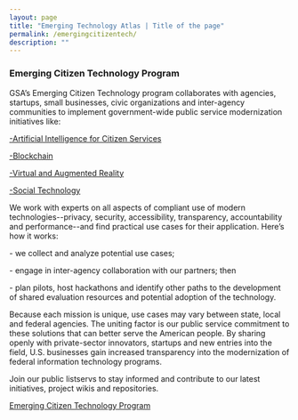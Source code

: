 ```yaml
---
layout: page
title: "Emerging Technology Atlas | Title of the page"
permalink: /emergingcitizentech/
description: ""
---
```


### Emerging Citizen Technology Program


<p>GSA’s Emerging Citizen Technology program collaborates with agencies, startups, small businesses, civic organizations and inter-agency communities to implement government-wide public service modernization initiatives like:</p>

<p><a href="https://www.gsa.gov/technology/government-it-initiatives/emerging-citizen-technology/artificial-intelligence-for-citizen-services" target="_blank">-Artificial Intelligence for Citizen Services</a></p>
<p><a href="https://www.gsa.gov/technology/government-it-initiatives/emerging-citizen-technology/blockchain" target="_blank">-Blockchain</a></p>
<p><a href="https://www.gsa.gov/technology/government-it-initiatives/emerging-citizen-technology/virtual-and-augmented-reality">-Virtual and Augmented Reality</a></p>
<p><a href="https://www.gsa.gov/technology/government-it-initiatives/emerging-citizen-technology/social-technology-socialgov">-Social Technology</a></p>

<p>We work with experts on all aspects of compliant use of modern technologies--privacy, security, accessibility, transparency, accountability and performance--and find practical use cases for their application. Here’s how it works:</p>

<p>- we collect and analyze potential use cases;</p>
<p>- engage in inter-agency collaboration with our partners; then</p>
<p>- plan pilots, host hackathons and identify other paths to the development of shared evaluation resources and potential adoption of the technology.</p>

<p>Because each mission is unique, use cases may vary between state, local and federal agencies. The uniting factor is our public service commitment to these solutions that can better serve the American people. By sharing openly with private-sector innovators, startups and new entries into the field, U.S. businesses gain increased transparency into the modernization of federal information technology programs.</p>

<p>Join our public listservs to stay informed and contribute to our latest initiatives, project wikis and repositories.</p>

<p><a href="https://www.gsa.gov/technology/government-it-initiatives/emerging-citizen-technology" target="_blank">Emerging Citizen Technology Program</a></p>
